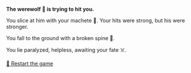 **The werewolf 🐺 is trying to hit you.**

You slice at him with your machete 🔪. Your hits were strong, but his were stronger.

You fall to the ground with a broken spine 🤕.

You lie paralyzed, helpless, awaiting your fate ☠️.

[🔄 Restart the game](../../begin-journey.md) 